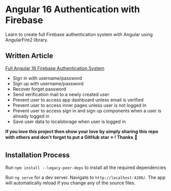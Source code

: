 # Angular 16 Authentication with Firebase

Learn to create full Firebase authentication system with Angular using AngularFire2 library.

## Written Article
[Full Angular 16 Firebase Authentication System](https://www.positronx.io/full-angular-firebase-authentication-system)

- Sign in with username/password
- Sign up with username/password
- Recover forget password
- Send verification mail to a newly created user
- Prevent user to access app dashboard unless email is verified
- Prevent user to access inner pages unless user is not logged In
- Prevent user to access sign in and sign up components when a user is already logged in
- Save user data to localstorage when user is logged in

**If you love this project then show your love by simply sharing this repo with others and don't forget to put a GitHub star ⭐ ! Thanks** :pray:



## Installation Process
Run `npm install --legacy-peer-deps` to install all the required dependencies

Run `ng serve` for a dev server. Navigate to `http://localhost:4200/`. The app will automatically reload if you change any of the source files.
